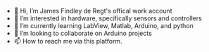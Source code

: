 - 👋 Hi, I’m James Findley de Regt's offical work account
- 👀 I’m interested in hardware, specifically sensors and controllers
- 🌱 I’m currently learning LabView, Matlab, Arduino, and python
- 💞️ I’m looking to collaborate on Arduino projects
- 📫 How to reach me via this platform.

<!---
jfdr-ucsd/jfdr-ucsd is a ✨ special ✨ repository because its `README.md` (this file) appears on your GitHub profile.
You can click the Preview link to take a look at your changes.
--->
